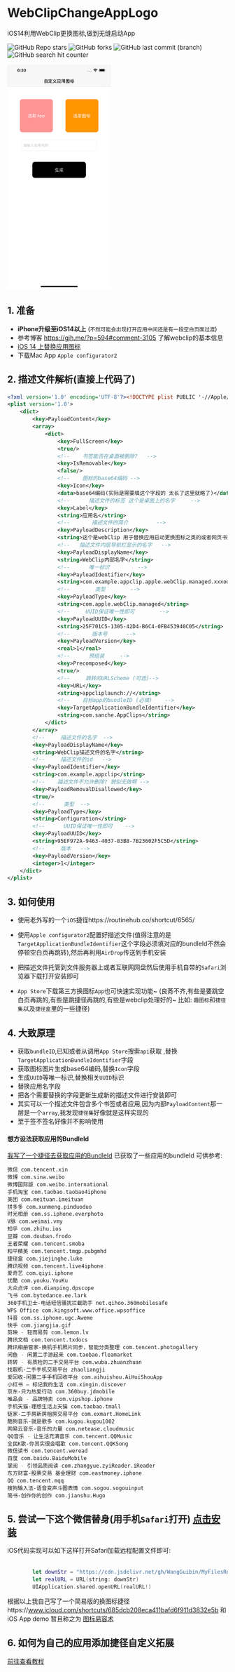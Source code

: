 # WebClipChangeAppLogo
iOS14利用WebClip更换图标,做到无缝启动App 

<p>
    <img alt="GitHub Repo stars" src="https://img.shields.io/github/stars/wangguibin/WebClipChangeAppLogo?color=green&label=stars%20%E2%98%86&logo=star&logoColor=white&style=flat-square">
    <img alt="GitHub forks" src="https://img.shields.io/github/forks/wangguibin/WebClipChangeAppLogo?style=social">
    <img alt="GitHub last commit (branch)" src="https://img.shields.io/github/last-commit/wangguibin/WebClipChangeAppLogo/main">
    <img alt="GitHub search hit counter" src="https://img.shields.io/github/search/wangguibin/WebClipChangeAppLogo/webclip?color=red&style=flat-square">

</p>


<img src="./1.png" alt="简陋的UI凑合一下" style="zoom:50%;" />

## 1. 准备 

-  **iPhone升级至iOS14以上** (`不然可能会出现打开应用中间还是有一段空白页面过渡`)
- 参考博客 https://gjh.me/?p=594#comment-3105 了解webclip的基本信息
- [iOS 14 上替换应用图标](https://scomper.me/ios/2020-10-17) 
- 下载Mac App  `Apple configurator2`

## 2. 描述文件解析(直接上代码了)

```xml
<?xml version='1.0' encoding='UTF-8'?><!DOCTYPE plist PUBLIC '-//Apple//DTD PLIST 1.0//EN' 'http://www.apple.com/DTDs/PropertyList-1.0.dtd'>
<plist version='1.0'>
	<dict>
        <key>PayloadContent</key>
        <array>
            <dict>
                <key>FullScreen</key>
                <true/>
                <!--    书签能否在桌面被删除?   -->
                <key>IsRemovable</key>
                <false/>
                <!--    图标的base64编码 -->
                <key>Icon</key>
                <data>base64编码(实际是需要填这个字段的 太长了这里就略了)</data>
                <!--      描述文件的标签 这个是桌面上的名字     -->
                <key>Label</key>
                <string>应用名</string>
                <!--       描述文件的简介         -->
                <key>PayloadDescription</key>
                <string>这个是webClip 用于替换应用启动更换图标之类的或者网页书签的一个桌面快捷打开的方式</string>
                <!--   描述文件内层导航栏显示的名字   -->
                <key>PayloadDisplayName</key>
                <string>WebClip内部名字</string>
                <!--      唯一标识         -->
                <key>PayloadIdentifier</key>
                <string>com.example.appclip.apple.webClip.managed.xxxooo</string>
                <!--        类型        -->
                <key>PayloadType</key>
                <string>com.apple.webClip.managed</string>
                <!--     UUID保证唯一性即可        -->
                <key>PayloadUUID</key>
                <string>25F701C5-1305-42D4-B6C4-0FB453940C05</string>
                <!--       版本号      -->
                <key>PayloadVersion</key>
                <real>1</real>
                <!--      预组装     -->
                <key>Precomposed</key>
                <true/>
                <!--     跳转的URLScheme (可选)-->
                <key>URL</key>
                <string>appcliplaunch://</string>
                <!--    目标app的bundleID (必填)    -->
                <key>TargetApplicationBundleIdentifier</key>
                <string>com.sanche.AppClips</string>
            </dict>
        </array>
        <!--     描述文件的名字  -->
        <key>PayloadDisplayName</key>
        <string>WebClip描述文件的名字</string>
        <!--     描述文件的id   -->
        <key>PayloadIdentifier</key>
        <string>com.example.appclip</string>
        <!--    描述文件不允许删除? 貌似无效啊 -->
        <key>PayloadRemovalDisallowed</key>
        <true/>
        <!--      类型  -->
        <key>PayloadType</key>
        <string>Configuration</string>
        <!--      UUID保证唯一性即可    -->
        <key>PayloadUUID</key>
        <string>95EF972A-9463-4037-83B8-7B23602F5C5D</string>
        <!--     版本   -->
        <key>PayloadVersion</key>
        <integer>1</integer>
    </dict>
</plist>

```



##  3. 如何使用

- 使用老外写的一个`iOS`捷径https://routinehub.co/shortcut/6565/   

- 使用`Apple configurator2`配置好描述文件(值得注意的是`TargetApplicationBundleIdentifier`这个字段必须填对应的bundleId不然会停顿空白页再跳转),然后再利用`AirDrop`传送到手机安装  

-  把描述文件托管到文件服务器上或者互联网网盘然后使用手机自带的`Safari`浏览器下载打开安装即可

- `App Store`下载第三方换图标`App`也可快速实现功能~ (良莠不齐,有些是要跳空白页再跳的,有些是跳捷径再跳的,有些是webclip处理好的~ 比如: `趣图标`和`捷径集`以及`捷径盒`里的一些捷径) 

## 4. 大致原理

- 获取`bundleID`,已知或者从调用`App Store`搜索`api`获取 ,替换`TargetApplicationBundleIdentifier`字段
- 获取图标图片生成base64编码,替换`Icon`字段
- 生成`UUID`等唯一标识,替换相关`UUID`标识
- 替换应用名字段
- 把各个需要替换的字段更新生成新的描述文件进行安装即可 
- 其实可以一个描述文件包含多个书签或者应用,因为内部`PayloadContent`那一层是一个`array`,我发现`捷径集`好像就是这样实现的
- 至于签不签名好像并不影响使用

#### 想方设法获取应用的BundleId
[我写了一个捷径去获取应用的BundleId](https://www.icloud.com/shortcuts/6712dc78b5e04af28473a3bf9a80893c)
已获取了一些应用的bundleId 可供参考: 
```bash
微信 com.tencent.xin
微博 com.sina.weibo
微博国际版 com.weibo.international
手机淘宝 com.taobao.taobao4iphone
美团 com.meituan.imeituan
拼多多 com.xunmeng.pinduoduo
时光相册 com.ss.iphone.everphoto
V脉 com.weimai.vmy
知乎 com.zhihu.ios
豆瓣 com.douban.frodo
王者荣耀 com.tencent.smoba
和平精英 com.tencent.tmgp.pubgmhd
捷径盒 com.jiejinghe.luke
腾讯视频 com.tencent.live4iphone
爱奇艺 com.qiyi.iphone
优酷 com.youku.YouKu
大众点评 com.dianping.dpscope
飞书 com.bytedance.ee.lark
360手机卫士-电话短信骚扰拦截助手 net.qihoo.360mobilesafe
WPS Office com.kingsoft.www.office.wpsoffice
抖音 com.ss.iphone.ugc.Aweme
快手 com.jiangjia.gif
剪映 - 轻而易剪 com.lemon.lv
腾讯文档 com.tencent.txdocs
腾讯相册管家-换机手机照片同步，智能分类整理 com.tencent.photogallery
闲鱼 - 闲置二手游起来 com.taobao.fleamarket
转转 - 有质检的二手交易平台 com.wuba.zhuanzhuan
找靓机-二手手机交易平台 zhaoliangji
爱回收-闲置二手手机回收平台 com.aihuishou.AiHuiShouApp
小红书 – 标记我的生活 com.xingin.discover
京东-只为热爱行动 com.360buy.jdmobile
唯品会 - 品牌特卖 com.vipshop.iphone
手机天猫-理想生活上天猫 com.taobao.tmall
链家-二手房新房租房交易平台 com.exmart.HomeLink
酷狗音乐-就是歌多 com.kugou.kugou1002
网易云音乐-音乐的力量 com.netease.cloudmusic
QQ音乐 - 让生活充满音乐 com.tencent.QQMusic
全民K歌-你其实很会唱歌 com.tencent.QQKSong
微信读书 com.tencent.weread
百度 com.baidu.BaiduMobile
掌阅 - 引领品质阅读 com.zhangyue.zyiReader.iReader
东方财富-股票交易 基金理财 com.eastmoney.iphone
QQ com.tencent.mqq
搜狗输入法-语音变声斗图表情 com.sogou.sogouinput
简书-创作你的创作 com.jianshu.Hugo
``` 

## 5. 尝试一下这个微信替身(用手机`Safari`打开)  [点击安装](https://cdn.jsdelivr.net/gh/WangGuibin/MyFilesRepo/files/weixin.mobileconfig)

iOS代码实现可以如下这样打开Safari加载远程配置文件即可:
```swift

        let downStr = "https://cdn.jsdelivr.net/gh/WangGuibin/MyFilesRepo/files/weixin.mobileconfig"
        let realURL = URL(string: downStr)
        UIApplication.shared.openURL(realURL!)

```
根据以上我自己写了一个简易版的换图标捷径https://www.icloud.com/shortcuts/685dcb208eca411bafd6f911d3832e5b
和 iOS App demo 暂且称之为 [图标易容术](https://github.com/WangGuibin/WebClipChangeAppLogo)

## 6. 如何为自己的应用添加捷径自定义拓展
[前往查看教程](./addshortcuts.md)

